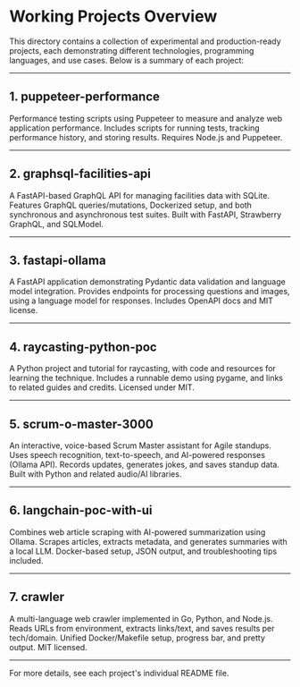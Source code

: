 # Working Projects Overview

This directory contains a collection of experimental and production-ready projects, each demonstrating different technologies, programming languages, and use cases. Below is a summary of each project:

---

## 1. puppeteer-performance
Performance testing scripts using Puppeteer to measure and analyze web application performance. Includes scripts for running tests, tracking performance history, and storing results. Requires Node.js and Puppeteer.

---

## 2. graphsql-facilities-api
A FastAPI-based GraphQL API for managing facilities data with SQLite. Features GraphQL queries/mutations, Dockerized setup, and both synchronous and asynchronous test suites. Built with FastAPI, Strawberry GraphQL, and SQLModel.

---

## 3. fastapi-ollama
A FastAPI application demonstrating Pydantic data validation and language model integration. Provides endpoints for processing questions and images, using a language model for responses. Includes OpenAPI docs and MIT license.

---

## 4. raycasting-python-poc
A Python project and tutorial for raycasting, with code and resources for learning the technique. Includes a runnable demo using pygame, and links to related guides and credits. Licensed under MIT.

---

## 5. scrum-o-master-3000
An interactive, voice-based Scrum Master assistant for Agile standups. Uses speech recognition, text-to-speech, and AI-powered responses (Ollama API). Records updates, generates jokes, and saves standup data. Built with Python and related audio/AI libraries.

---

## 6. langchain-poc-with-ui
Combines web article scraping with AI-powered summarization using Ollama. Scrapes articles, extracts metadata, and generates summaries with a local LLM. Docker-based setup, JSON output, and troubleshooting tips included.

---

## 7. crawler
A multi-language web crawler implemented in Go, Python, and Node.js. Reads URLs from environment, extracts links/text, and saves results per tech/domain. Unified Docker/Makefile setup, progress bar, and pretty output. MIT licensed.

---

For more details, see each project's individual README file. 